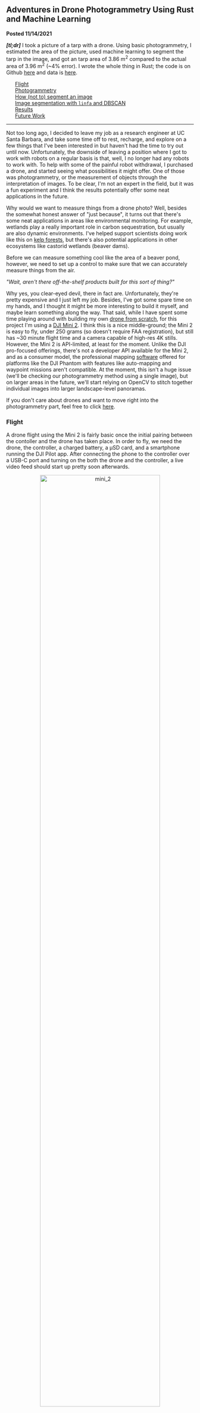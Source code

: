 ## Adventures in Drone Photogrammetry Using Rust and Machine Learning
**Posted 11/14/2021**

***[tl;dr]*** I took a picture of a tarp with a drone. Using basic photogrammetry, I estimated the area of the picture, used machine learning to segment the tarp in the image, and got an tarp area of 3.86 m<sup>2</sup> compared to the actual area of 3.96 m<sup>2</sup> (~4% error). I wrote the whole thing in Rust; the code is on Github [here]() and data is [here](/data/index.html#drone).

<ul>
    <div class="tab"><a href="adventures_in_photogrammetry#Flight"/>Flight</a></div>
    <div class="tab"><a href="adventures_in_photogrammetry#Photogrammetry"/>Photogrammetry</a></div>
    <div class="tab"><a href="adventures_in_photogrammetry#HowNotTo"/>How (not to) segment an image</a></div>
    <div class="tab"><a href="adventures_in_photogrammetry#DBSCAN"/>Image segmentation with <code>linfa</code> and DBSCAN</a></div>
    <div class="tab"><a href="adventures_in_photogrammetry#Results"/>Results</a></div>
    <div class="tab"><a href="adventures_in_photogrammetry#FutureWork"/>Future Work</a></div>
</ul>

--- 

Not too long ago, I decided to leave my job as a research engineer at UC Santa Barbara, and take some time off to rest, recharge, and explore on a few things that I've been interested in but haven't had the time to try out until now. Unfortunately, the downside of leaving a position where I got to work with robots on a regular basis is that, well, I no longer had any robots to work with. To help with some of the painful robot withdrawal, I purchased a drone, and started seeing what possibilities it might offer. One of those was photogrammetry, or the measurement of objects through the interpretation of images. To be clear, I'm not an expert in the field, but it was a fun experiment and I think the results potentially offer some neat applications in the future.

Why would we want to measure things from a drone photo? Well, besides the somewhat honest answer of "just because", it turns out that there's some neat applications in areas like environmental monitoring. For example, wetlands play a really important role in carbon sequestration, but usually are also dynamic environments. I've helped support scientists doing work like this on [kelp forests](/data/drone/aq_minor_20210827.png), but there's also potential applications in other ecosystems like castorid wetlands (beaver dams). 

Before we can measure something cool like the area of a beaver pond, however, we need to set up a control to make sure that we can accurately measure things from the air. 

*"Wait, aren't there off-the-shelf products built for this sort of thing?"*

Why yes, you clear-eyed devil, there in fact are. Unfortunately, they're pretty expensive and I just left my job. Besides, I've got some spare time on my hands, and I thought it might be more interesting to build it myself, and maybe learn something along the way. That said, while I have spent some time playing around with building my own [drone from scratch](https://github.com/quietlychris/quadcopter), for this project I'm using a [DJI Mini 2](https://www.dji.com/mini-2/specs). I think this is a nice middle-ground; the Mini 2 is easy to fly, under 250 grams (so doesn't require FAA registration), but still has ~30 minute flight time and a camera capable of high-res 4K stills. However, the Mini 2 is API-limited, at least for the moment. Unlike the DJI pro-focused offerings, there's not a developer API available for the Mini 2, and as a consumer model, the professional mapping [software](https://www.dji.com/dji-terra) offered for platforms like the DJI Phantom with features like auto-mapping and waypoint missions aren't compatible. At the moment, this isn't a huge issue (we'll be checking our photogrammetry method using a single image), but on larger areas in the future, we'll start relying on OpenCV to stitch together individual images into larger landscape-level panoramas. 

If you don't care about drones and want to move right into the photogrammetry part, feel free to click [here](/writing/adventures_in_photogrammetry#Photogrammetry). 

<!--Drone flight section -->
<h3 id="Flight">Flight</h3>

A drone flight using the Mini 2 is fairly basic once the initial pairing between the contoller and the drone has taken place. In order to fly, we need the drone, the controller, a charged battery, a μSD card, and a smartphone running the DJI Pilot app. After connecting the phone to the controller over a USB-C port and turning on the both the drone and the controller, a live video feed should start up pretty soon afterwards. 

<center><img src="/data/drone/dji_mini_2.jpg" alt="mini_2" width="80%"/></center>
<div class = "fig-title">DJI Mini 2 flight hardware</div>

Flight after pairing is fairly simple; simply set the drone down in a flat location a few meters away with the camera facing away from you (and anyone else in the vicinity, safety first), and double-tap the "Begin Flight" button on the app. The Mini 2 will automatically start its propellers and lift itself into a hover at around 1.2 m off the ground. Importantly, the zero position (where the drone considers 0.0 m) is based on the initial flight elevation, *not* it's actual height over ground. This is important in areas where we might start flying on a cliff or other elevated location which, for example, we might want to do while surveying a coastal ocean location.

The goal of this flight is to take a top-down photograph at a known height of an easily-identified target with a known area. By doing this, we'll be able to test our photogrammetry method for estimating areas will result in an an accurate value. Ideally, we'll also do this from various heights to make sure that we're not missing some sort of non-linearity that will accidentally show up in the future when flying over targets at a different altitude than during this test.

In order to accomplish this, I started by laying out a silver tarp on a soccer field, where the difference in color should make it fairly easy to discriminate. Second, the drone itself was flown up to an altitude of 9.9 m, and the camera turned at a 90° angle, nominally pointing directly down. The Mini 2 doesn't have an easy way to revisit flight logs afterwards, so checking height before taking the picture is important. Similarly, the specified height above 10 m only changes in 1 meter intervals, vs. 0.1 meter intervals before 10 m. We're interested in having as accurate a height estimate as possible, so while it's possible to guess the approximate height based on checking for the transition point between, say, 19 m and 20 m (which would put the height at around 19.9 meters), the we'll take what we can get at the start. 

<center><img src="/data/drone/DJI_0137.JPG" alt="drone_photo_1" width="80%"/></center>
<div class = "fig-title">Tarp image taken at 9.9 m altitude</div>

<!--Photogrammetry section -->
<h3 id="Photogrammetry">Introduction to Photogrammetry Methods</h3>

At a high level, photogrammetry is based on angles, distances, and right triangles. Below is a(n admittedly rough) sketch of how this works. 

<center><img src="/data/drone/photogrammetry_geometry.jpg" alt="geometry" width="80%"/></center>
<div class = "fig-title">Basic photogrammetric geometry sketch</div>

The drone sits at an altitude <math>h</math>, where it takes a picture at a certain resolution. We intuitively know that this picture has a finite area--that is, the rectangle of pixels that makes up the pictures only covers a certain amount of area. Even better, since we know the resolution of our picture ("4K" means we get a 4000 x 2250 pixel image), we can approximate the area covered by each pixel individually, and the sum the total of the "tarp" pixels to get the an estimate of the actual area. 

<center><math>pixel_area = total_area / (resolution_x * resolution_y)<math></center>

But how much area does our image cover? That depends mainly on two things: the height of the drone, and the lens angle of the camera. The lens angle <math>θ</math> is a built-in property of the drone; we can pull it from the manufacturer specs, where for the Mini2, <math>θ = 83°</math>. From there, we'll use some of that high school trigonometry we were never sure we'd use to solve for the length of the far side of the. Note that in order to form the right triangle, we're actually using <math>θ/2</math>, which only gives us half of the picture's actual width, <math>w/2</math>.

```rust 
    fn area_from_pixels(drone_height: f64, 
                        tarp_pixels: usize, 
                        scaling_factor: f64) -> f64 {
        // DJI Mini 2 camera specs: https://www.dji.com/mini-2/specs
        // FOV: 83°
        // Focus range: 1 m to ∞
        // Image resolution: 4000x2250

        // We'll come back to this number later
        let definitely_not_a_fudge_factor = 0.5;
        let lens_angle_v: f64 = 
            (definitely_not_a_fudge_factor * 83f64).to_radians() / 2.0;
        let lens_angle_h: f64 = 83f64.to_radians() / 2.0;

        // Vertical edge length of the image frame is real distance at `d` meters
        let l_v = 2.0 * drone_height * lens_angle_v.atan(); 
        let l_h = 2.0 * drone_height * lens_angle_h.atan();

        let frame_area = l_v * l_h;

        let w = 4000.0 * scaling_factor; // # of pixels on the x-axis
        let h = 2250.0 * scaling_factor; // # of pixels on the y-axis
        let pixel_area = frame_area / (w * h); // Area per pixel in meters
        // Fun fact: Rust formatting includes support for scientific notation!
        println!("Pixel area: {:.2e} m^2", pixel_area);

        let est_tarp_area = tarp_pixels as f64 * pixel_area;
        est_tarp_area
    }
```

<!--Photogrammetry section -->
<h3 id="HowNotTo">How (not to) segment an image</h3>

At this point, we've got an estimate for the area covered by each pixel; the next step is to try to calculate the number of pixels that are assigned to the the tarp in the image. Once we have that, we can simply multiply the two together:

<center><math>tarp_area = number_of_tarp_pixels * pixel_area</math></center>

and we'll have our answer. But how to count the pixels in the tarp?

There are a few ways that we could do this; to start, it's pretty easy to open up [GIMP](https://www.gimp.org/) and pull out the `Measure` utility. Since the tarp is rectangular, all it would take is a measurement along each axis. Of course, this approach is pretty unlikely to work on anything besides rectangles; it doesn't generalize very well.

<center><img src="/data/drone/tarp_long_edge.png" alt="tarp_gimp" width="60%"/></center>
<div class = "fig-title">Measuring the tarp in GIMP</div>

We could also use something like a color filter. Each pixel in the image is represented as an `image::Rgba([r, g, b, α])` data structure. By iterating over each pixel, we could check to see if it matches a set of rules that we provide that would prefer the tarp's pixels over all others. 

For example, we know that the tarp is silver, while the rest of the field is green. As a result, the ratio of Green to Blue should be much higher on the grass than the tarp. So we, could create a function like

```rust
  /// Check if a pixel is grey based on green/blue ratio
  #[inline]
  fn is_grey(pixel: Rgba<u8>, threshold: f64) -> bool {
      if (pixel[1] as f64 / pixel[2] as f64) > threshhold {
          true
      } 
      else {
          false
      }
  }
```
The problem with simple color filters is that they tend not to end up being so simple. A single rule rarely takes care of everything, so you start adding conditionals, which are then based on things like lighting or location, so you add more conditionals, but then some rules conflict with others so you add more conditionals to resolve those, and so on forever until you give up and go live in a monastery to contemplating the universe's fickle nature. Ahem. 

Anyway, while this might work for a one-off, it's an approach that rarely ends up being more flexible than just coloring in the image yourself and going from there. 

Speaking on coloring in, if we knew we were going to be doing a ton of this kind of characterization in the future, we might want to try something like [semantic segmentation](https://www.cs.toronto.edu/~tingwuwang/semantic_segmentation.pdf) using a convolutional neural network. In fact, you can get [decent results](https://github.com/ucsb-coast-lab/minimal_segmentation) with relatively little training data using this approach, especially if you use one of the pre-built solutions like [FastAI's Segmentation API](https://docs.fast.ai/tutorial.vision.html#Segmentation).

However, unless you already have a pipeline set up for it, annotating data by hand may not be worth it for only a few pictures, at which point you'll either need to rent a GPU from a cloud provider or spend the money on one yourself in order to have enough room to fit an effective training network in anyway. 

<!--Image segmenation with DBSCAN -->
<h3 id="DBSCAN">Image segmentation with <code>linfa</code> and DBSCAN</h3>

In this case, the core task that we're working on is separating out a localized group of pixels that display a significant color difference over the other pixels in the image. 

This just happens the is the sort of sweet spot where a clustering algorithm might come in handy. Two of the most common clustering algorithms are KMeans and DBSCAN. I'm not going to compare and contrast them here, but if you're interested, I wrote a couple chapters about them in the Rust-ML [Book](https://rust-ml.github.io/book/3_kmeans.html). I ended up settling on DBSCAN; it's a little more computationally intensive, but it's good at ignoring outliers by default and generally does a nice job at dealing with not-so-structured data, both of which are assets when dealing with real-world image data. 

The first thing we'll do is open the image file with the [`image`](https://docs.rs/image/) library, then resize it. Resizing isn't necessary, but is often practical in order to reduce iteration time. I'd recommend trying a <math>0.2</math> scaling factor to start. 

```rust 
    let img = image::open(path)?; 
    let (w, h) = img.dimensions(); // (u32, u32)
    // Resize the image based on a [0.0, 1.0] scaling factor
    // Smaller images (smaller scales) will be faster, but with 
    // less resolution
    let img = resize(
        &img,
        (w as f64 * scaling_factor) as u32,
        (h as f64 * scaling_factor) as u32,
        FilterType::Triangle, // Different filters have different effects
    );
```
Once the image is resized, we'll want to convert it into a form that can be easily processed by [`linfa`](https://github.com/rust-ml/linfa), a Rust machine learning library akin to scikit-learn. In this case, we'll flatten it out, where each pixel is a new row in the form `[x, y, r, g, b]`, to create an `ndarray::Array2<f64>` <math>(w*h) x 5</math> array. 

From there, we can call the `linfa-clustering::AppxDbscan` algorithm (similar to the vanilla DBSCAN algorithm, but which runs a little more quickly), and supply it with a couple of hyperparameters. You may need to play with the <strong><code>tolerance</code></strong> parameter a little bit before getting it right.  

```rust 
    // Convert this image into an Array2<f64> array with [x,y,r,g,b] rows
    for y in 0..h {
        for x in 0..w {
            let pixel = img.get_pixel(x, y);
            let num = (y * w) + x;

            array[[num as usize, 0]] = x as f64;
            array[[num as usize, 1]] = y as f64;
            array[[num as usize, 2]] = pixel[0] as f64;
            array[[num as usize, 3]] = pixel[1] as f64;
            array[[num as usize, 4]] = pixel[2] as f64;
        }
    }

    let min_points = 500;
    // Since the tarp is local, we'll use all [x,y] coordinates as well, 
    // but we could only evaluate based on color using array.slice(s![.., 2..]) 
    let clusters = AppxDbscan::params(min_points)
        .tolerance(tolerance) // Tolerance param is supplied in fn args
        .transform(&array.slice(s![.., ..]))?;
```

Depending on the hyperparameters, clustering may take anywhere from a few seconds to a few minutes, and scales geometrically with the size of the image. The returned value is a vector of assigned clusters, with a total length equal to the number of rows in the original array. We'll iterate of this list, and depending on the cluster value, write one of several pixel options to the <code>[x, y]</code> position of that pixel. Critically, each time that we get a tarp pixel (assigned the second-largest cluster), we'll add to a running count and color it `RED`. 

```rust
    let mut count = 0;
    for i in 0..array.shape()[0] {
        let x = array[[i, 0]] as u32;
        let y = array[[i, 1]] as u32;
        let pixel = img.get_pixel(x, y);
        match clusters[i] {
            Some(0) => {
                // If it's part of the background, keep the original pixel
                new_img.put_pixel(x, y, *pixel);
            }
            Some(1) => {
                // Color tarp-assigned pixels RED
                new_img.put_pixel(x, y, Rgba([255, 0, 0, 255]));
                count += 1;
            }
            // In DBSCAN, not all pixels are assigned a cluster
            // Color unassigned pixels BLUE
            None => {
                new_img.put_pixel(x, y, Rgba([0, 0, 255, 255]));
            }
            _ => {
                // Depending on our selected hyperparameters, we could 
                // potentially get a scattering of smaller clusters
                // Color small clusters YELLOW, should they occur
                new_img.put_pixel(x, y, Rgba([255, 170, 29, 255]));
            }
        }
    }
```

<!--Results -->
<h3 id="Results">Results</h3>

**Summary:**

**At 9.9 m height, this method estimated an area of 3.86 m<sup>2</sup>, vs. 3.96 m<sup>2</sup> actual. This represents an error of approximately 3.0%.**

**At 20 m height, this method estimated an area of 3.92 m<sup>2</sup>, vs. 3.96 m<sup>2</sup> actual. This represents an error of approximately 1.5%.**

After clustering, we can see that the algorithm has done its job well; the tarp is almost completely covered with red pixels, and there are very few falsely-identified pixels elsewhere. One interesting result is the assignment of a **`None`** label to the perimeter of the tarp. I think that this is due to the shadow created along the edge, where the tarp is not sitting fully flat along the ground. 

<center><a href="/data/drone/tarp_side_by_side_99.png" target=blank><img src="/data/drone/tarp_side_by_side_99.png" alt="side_by_side_99" width="95%"/></a></center>
<div class = "fig-title">Original tarp photo vs. clustered result (<code>h</code> = 9.9 m)</div>

For the above result, the segmentation process was run with hyperparams of **`(scaling_factor, tolerance) = (0.20, 20.0)`**, resulting in 16253 tarp pixels and an estimated tarp area of 3.86 m<sup>2</sup>. Compared to the actual area of 3.96 m<sup>2</sup>, this represents an error of approximately 3.0%

<center><a href="/data/drone/tarp_side_by_side_20.png" target=blank><img src="/data/drone/tarp_side_by_side_20.png" alt="side_by_side_20" width="95%"/></a></center><div class = "fig-title">Original tarp photo vs. clustered result (<code>h</code> = 20 m)</div>

Using the same hyperparameters with a height of 20 m, 4049 tarp pixels were estimated and a resulting tarp area of 3.86 m<sup>2</sup>, or 1.5% error compared to the 3.96 m<sup>2</sup> actual area. It's also worth noting that a white painted line was present in the upper right corner of the 20 m image, and demonstrates the value of using DBSCAN instead of something like naive color filtering; many pixels in that line were noted as not belonging to the standard background, but none were assigned to the tarp itself.

As a result, I believe that this method demonstrates solid proof-of-concept for performing basic photogrammetry from a low-cost consumer-grade drone like the DJI Mini 2. It also demonstrates the ability of using Rust data science tools to perform data analysis with relatively low overhead.  

<h3 id="FutureWork">Future Work, or <i>"Hey, wait, what was 'fudge factor' from that code snippet above?"</i> </h3>

Ah, I can't get one by you, ya opalescent tree shark. Yes, in the area estimation code above, there's a variable called **`definitely_not_a_fudge_factor`**, where I multiply the angle of the horizontal lens angle by an additional `0.5`. Based on the numbers we have, this is not in line with a purely first-principles approach. However, I think there's a fair justification for doing this.  

```rust
    // ↓ (this thing)
    let definitely_not_a_fudge_factor = 0.5;
    let lens_angle_v: f64 = 
        (definitely_not_a_fudge_factor * 83f64).to_radians() / 2.0;
```
First, I should say that I'm mostly doing this because It Seems To Work™. Second, cameras that are involved in photogrammetry tend to have more than a single number reported for their field-of-view angles, where the horizontal and vertical angles have different values. Take a look at the specs of a StereoLabs [ZED camera](https://www.stereolabs.com/zed/), for instance. This isn't the case in the Mini 2's documentation; it only has a single value of 83°. Especially considering that the resulting images don't have a 1:1 aspect ratio at any resolution (it's actually a 16:9 ratio), I suspect there's some missing information here. 

We could instead do a simple ratio; a ratio of 9/16 is technically 0.5625. However, when I was testing this, no matter how I measured the size of the tarp (in GIMP, using various DBSCAN hyperparams, etc.), I was consistently getting too high an area (closer to 8-10% error over actual rather than 2-4%). Since I'm missing this information anyway, I unscientifically dropped that ratio to 2:1 instead. Considering the lack of precision in altitude data (maybe the measurement is slightly biased?) I don't consider this particularly egregious, but it is something worth calling out and keeping an eye on in the future data. Having a control area in place would be a prudent check on this in future datasets. 

In addition, this could be worked into more formal estimates for the variation; right now we're reporting the error percentages based on a single value. Using additional tests, as well as considering individual contribution sources of error like altitude, it would be possible to produce a more formal [uncertainty analysis](https://ocw.mit.edu/courses/aeronautics-and-astronautics/16-621-experimental-projects-i-spring-2003/lecture-notes/10_errors03.pdf) for this measurement. 

### Additional Future Work

Besides keeping an eye on the effect of that adjustment factor for θ<sub>v</sub>, a good next step would be evaluating the effects of panorama stitching on this process. Especially for applications like environmental monitoring, a single photo rarely covers enough ground to be truly useful, and as a drone get higher up, the resolution of the images necessarily decrease. As a result, stitching together a number of low-altitude images could allow us to run this kind of segmentation-for-area process on larger, more complex targets. 

I've actually already put together a prototype for this using OpenCV's Python bindings. There is an OpenCV bindings for Rust ([`opencv-rust`](https://github.com/twistedfall/opencv-rust)), but it would be really cool to use a native Rust library to do this. While developers in the [Rust-CV](https://github.com/rust-cv) organization has mentioned that this will eventually on their roadmap, several required elements like homography estimators need to be implemented first. In the meantime, scripting together those functions would be pretty simple (or I could port the whole thing over to Python). For specific problems, using a semantic segmentation model to identify target pixels would also be an interesting challenge. 

---

This was a lot of fun to explore, and I have to admit I'm looking forward to getting out into more interesting places for flights in the future. If you have any questions, comments, constructive feedback, corrections, or interpretive dances, please feel free to reach out to me over [email](mailto:christopher.and.moran@gmail.com). Thanks for stopping by!